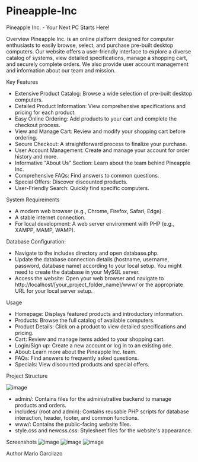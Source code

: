 # Pineapple-Inc

Pineapple Inc. - Your Next PC Starts Here!


Overview
Pineapple Inc. is an online platform designed for computer enthusiasts to easily browse, select, and purchase pre-built desktop computers. Our website offers a user-friendly interface to explore a diverse catalog of systems, view detailed specifications, manage a shopping cart, and securely complete orders. We also provide user account management and information about our team and mission.

Key Features
- Extensive Product Catalog: Browse a wide selection of pre-built desktop computers.
- Detailed Product Information: View comprehensive specifications and pricing for each product.
- Easy Online Ordering: Add products to your cart and complete the checkout process.
- View and Manage Cart: Review and modify your shopping cart before ordering.
- Secure Checkout: A straightforward process to finalize your purchase.
- User Account Management: Create and manage your account for order history and more.
- Informative "About Us" Section: Learn about the team behind Pineapple Inc.
- Comprehensive FAQs: Find answers to common questions.
- Special Offers: Discover discounted products.
- User-Friendly Search: Quickly find specific computers.

System Requirements
- A modern web browser (e.g., Chrome, Firefox, Safari, Edge).
- A stable internet connection.
- For local development: A web server environment with PHP (e.g., XAMPP, MAMP, WAMP).


Database Configuration:
- Navigate to the includes directory and open database.php.
- Update the database connection details (hostname, username, password, database name) according to your local setup. You might need to create the database in your MySQL server.
- Access the website: Open your web browser and navigate to http://localhost/[your_project_folder_name]/www/ or the appropriate URL for your local server setup.

Usage
- Homepage: Displays featured products and introductory information.
- Products: Browse the full catalog of available computers.
- Product Details: Click on a product to view detailed specifications and pricing.
- Cart: Review and manage items added to your shopping cart.
- Login/Sign up: Create a new account or log in to an existing one.
- About: Learn more about the Pineapple Inc. team.
- FAQs: Find answers to frequently asked questions.
- Specials: View discounted products and special offers.

Project Structure


![image](https://github.com/user-attachments/assets/72a2355a-979c-4522-829b-23debb5d4ca2)




- admin/: Contains files for the administrative backend to manage products and orders.
- includes/ (root and admin): Contains reusable PHP scripts for database interaction, header, footer, and common functions.
- www/: Contains the public-facing website files.
- style.css and newcss.css: Stylesheet files for the website's appearance.

Screenshots
![image](https://github.com/user-attachments/assets/5dc10b6f-aa58-4151-88ce-6d530e739897)
![image](https://github.com/user-attachments/assets/29aaf579-ff25-4da7-a18a-c9b97c15196b)
![image](https://github.com/user-attachments/assets/0a4a3a9f-8eea-42b4-8ad4-eb4b3edac04b)


Author
Mario Garcilazo
